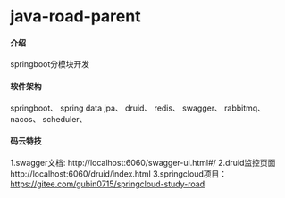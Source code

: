 # java-road-parent

#### 介绍
springboot分模块开发

#### 软件架构
springboot、
spring data jpa、
druid、
redis、
swagger、
rabbitmq、
nacos、
scheduler、

#### 码云特技

1.swagger文档: http://localhost:6060/swagger-ui.html#/
2.druid监控页面 http://localhost:6060/druid/index.html
3.springcloud项目：https://gitee.com/gubin0715/springcloud-study-road